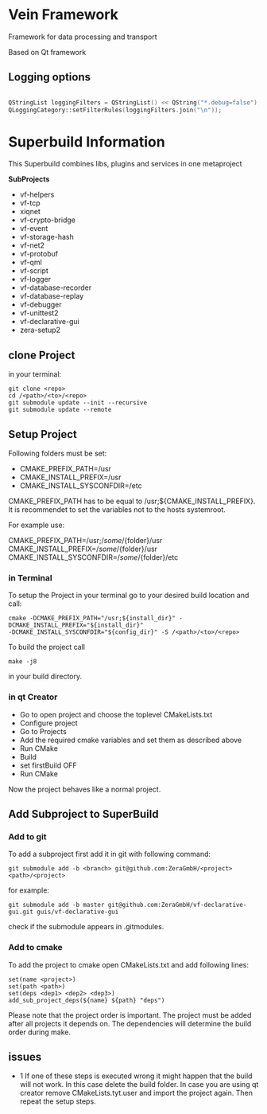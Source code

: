 # Vein Framework
Framework for data processing and transport

Based on Qt framework

## Logging options
```C++

QStringList loggingFilters = QStringList() << QString("*.debug=false"); // ... << QString("*.warning=false") ...
QLoggingCategory::setFilterRules(loggingFilters.join("\n"));

```

# Superbuild Information

This Superbuild combines libs, plugins and services in one metaproject

**SubProjects**

* vf-helpers
* vf-tcp
* xiqnet
* vf-crypto-bridge
* vf-event
* vf-storage-hash
* vf-net2
* vf-protobuf
* vf-qml
* vf-script
* vf-logger
* vf-database-recorder
* vf-database-replay
* vf-debugger
* vf-unittest2
* vf-declarative-gui
* zera-setup2



## clone Project

in your terminal:

```
git clone <repo> 
cd /<path>/<to>/<repo>
git submodule update --init --recursive
git submodule update --remote
```


## Setup Project
Following folders must be set:

* CMAKE_PREFIX_PATH=/usr
* CMAKE_INSTALL_PREFIX=/usr
* CMAKE_INSTALL_SYSCONFDIR=/etc

CMAKE_PREFIX_PATH has to be equal to /usr;${CMAKE_INSTALL_PREFIX}.
It is recommendet to set the variables not to the hosts systemroot.

For example use:

CMAKE_PREFIX_PATH=/usr;/${some}/${folder}/usr
CMAKE_INSTALL_PREFIX=/${some}/${folder}/usr
CMAKE_INSTALL_SYSCONFDIR=/${some}/${folder}/etc

### in Terminal 

To setup the Project in your terminal go to your desired build location and call:

```
cmake -DCMAKE_PREFIX_PATH="/usr;${install_dir}" -DCMAKE_INSTALL_PREFIX="${install_dir}"  
-DCMAKE_INSTALL_SYSCONFDIR="${config_dir}" -S /<path>/<to>/<repo> 
```

To build the project call 

```
make -j8
```
in your build directory.


### in qt Creator

* Go to open project and choose the toplevel CMakeLists.txt
* Configure project
* Go to Projects 
* Add the required cmake variables and set them as described above
* Run CMake 
* Build 
* set firstBuild OFF
* Run CMake

Now the project behaves like a normal project.

## Add Subproject to SuperBuild

### Add to git 
To add a subproject first add it in git with following command:

```
git submodule add -b <branch> git@github.com:ZeraGmbH/<project> <path>/<project>
```

for example:


```
git submodule add -b master git@github.com:ZeraGmbH/vf-declarative-gui.git guis/vf-declarative-gui
```

check if the submodule appears in .gitmodules.


### Add to cmake


To add the project to cmake open CMakeLists.txt and add following lines:

```
set(name <project>)
set(path <path>)
set(deps <dep1> <dep2> <dep3>)
add_sub_project_deps(${name} ${path} "deps")
```


Please note that the project order is important. The project must be added after all projects it depends on. 
The dependencies will determine the build order during make. 

## issues

* 1 
If one of these steps is executed wrong it might happen that the build will not work. 
In this case delete the build folder. In case you are using qt creator remove CMakeLists.tyt.user and import the project again. 
Then repeat the setup steps.




